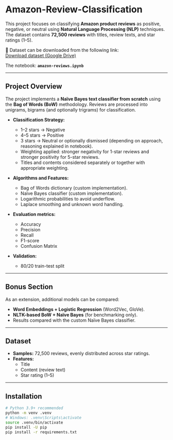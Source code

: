 # Amazon-Review-Classification

This project focuses on classifying **Amazon product reviews** as positive, negative, or neutral using **Natural Language Processing (NLP)** techniques. The dataset contains **72,500 reviews** with titles, review texts, and star ratings (1–5).

📂 Dataset can be downloaded from the following link:  
[Download dataset (Google Drive)](https://drive.google.com/drive/folders/1SML0SjQKEsUjRRhrkr6J1T8P_4tCQ6tC?usp=sharing)

The notebook: **`amazon-reviews.ipynb`**

---

## Project Overview
The project implements a **Naïve Bayes text classifier from scratch** using the **Bag of Words (BoW)** methodology. Reviews are processed into unigrams, bigrams (and optionally trigrams) for classification.

- **Classification Strategy:**
  - 1–2 stars → Negative  
  - 4–5 stars → Positive  
  - 3 stars → Neutral or optionally dismissed (depending on approach, reasoning explained in notebook).  
  - Weighting applied: stronger negativity for 1-star reviews and stronger positivity for 5-star reviews.  
  - Titles and contents considered separately or together with appropriate weighting.

- **Algorithms and Features:**  
  - Bag of Words dictionary (custom implementation).  
  - Naïve Bayes classifier (custom implementation).  
  - Logarithmic probabilities to avoid underflow.  
  - Laplace smoothing and unknown word handling.  

- **Evaluation metrics:**  
  - Accuracy  
  - Precision  
  - Recall  
  - F1-score  
  - Confusion Matrix  

- **Validation:**  
  - 80/20 train-test split   

---

## Bonus Section
As an extension, additional models can be compared:  
- **Word Embeddings + Logistic Regression** (Word2Vec, GloVe).  
- **NLTK-based BoW + Naïve Bayes** (for benchmarking only).  
- Results compared with the custom Naïve Bayes classifier.  

---

## Dataset
- **Samples:** 72,500 reviews, evenly distributed across star ratings.  
- **Features:**  
  - Title  
  - Content (review text)  
  - Star rating (1–5)  

---

## Installation
```bash
# Python 3.9+ recommended
python -m venv .venv
# Windows: .venv\Scripts\activate
source .venv/bin/activate
pip install -U pip
pip install -r requirements.txt
